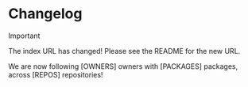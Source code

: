 # Changelog

> [!IMPORTANT]
> The index URL has changed! Please see the README for the new URL.

We are now following [OWNERS] owners with [PACKAGES] packages, across [REPOS] repositories!
